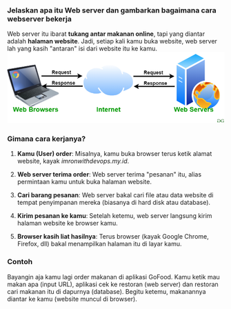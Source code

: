 ### Jelaskan apa itu Web server dan gambarkan bagaimana cara webserver bekerja

Web server itu ibarat **tukang antar makanan online**, tapi yang diantar adalah **halaman website**. Jadi, setiap kali kamu buka website, web server lah yang kasih "antaran" isi dari website itu ke kamu.
![webserver](assets/images/webserver.png) <br>

### Gimana cara kerjanya?
1. **Kamu (User) order**: Misalnya, kamu buka browser terus ketik alamat website, kayak *imronwithdevops.my.id*.
   
2. **Web server terima order**: Web server terima "pesanan" itu, alias permintaan kamu untuk buka halaman website.

3. **Cari barang pesanan**: Web server bakal cari file atau data website di tempat penyimpanan mereka (biasanya di hard disk atau database).

4. **Kirim pesanan ke kamu**: Setelah ketemu, web server langsung kirim halaman website ke browser kamu.

5. **Browser kasih liat hasilnya**: Terus browser (kayak Google Chrome, Firefox, dll) bakal menampilkan halaman itu di layar kamu.

### Contoh
Bayangin aja kamu lagi order makanan di aplikasi GoFood. Kamu ketik mau makan apa (input URL), aplikasi cek ke restoran (web server) dan restoran cari makanan itu di dapurnya (database). Begitu ketemu, makanannya diantar ke kamu (website muncul di browser).